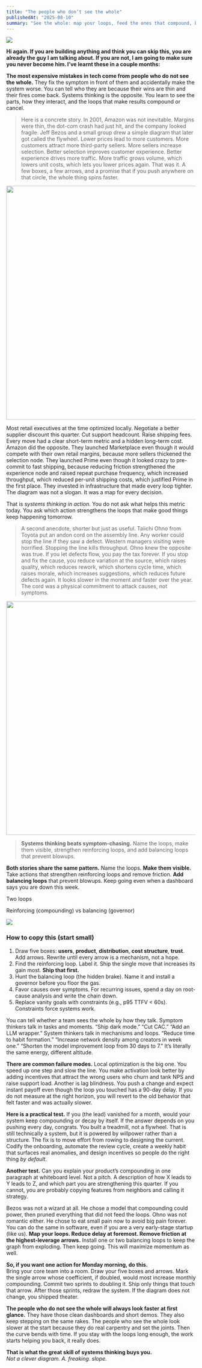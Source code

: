```yaml
---
title: "The people who don’t see the whole"
publishedAt: "2025-08-10"
summary: "See the whole: map your loops, feed the ones that compound, brake the ones that blow up, and work on the lever that moves everything."
---
```


<p class="lead-figure lead-figure-left">
  <img src="/images/essays/people-who-dont-see-the-whole/cover-flywheel.png" />
</p>

**Hi again. If you are building anything and think you can skip this, you are already the guy I am talking about. If you are not, I am going to make sure you never become him. I’ve learnt these in a couple months:**

**The most expensive mistakes in tech come from people who do not see the whole.** They fix the symptom in front of them and accidentally make the system worse. You can tell who they are because their wins are thin and their fires come back. Systems thinking is the opposite. You learn to see the parts, how they interact, and the loops that make results compound or cancel.

> Here is a concrete story. In 2001, Amazon was not inevitable. Margins were thin, the dot-com crash had just hit, and the company looked fragile. Jeff Bezos and a small group drew a simple diagram that later got called the flywheel. Lower prices lead to more customers. More customers attract more third-party sellers. More sellers increase selection. Better selection improves customer experience. Better experience drives more traffic. More traffic grows volume, which lowers unit costs, which lets you lower prices again. That was it. A few boxes, a few arrows, and a promise that if you push anywhere on that circle, the whole thing spins faster.

<p class="lead-figure">
  <img src="/images/essays/people-who-dont-see-the-whole/amazon-flywheel.jpg" width="620" />
</p>

Most retail executives at the time optimized locally. Negotiate a better supplier discount this quarter. Cut support headcount. Raise shipping fees. Every move had a clear short-term metric and a hidden long-term cost. Amazon did the opposite. They launched Marketplace even though it would compete with their own retail margins, because more sellers thickened the selection node. They launched Prime even though it looked crazy to pre-commit to fast shipping, because reducing friction strengthened the experience node and raised repeat purchase frequency, which increased throughput, which reduced per-unit shipping costs, which justified Prime in the first place. They invested in infrastructure that made every loop tighter. The diagram was not a slogan. It was a map for every decision.

That is *systems thinking in action*. You do not ask what helps this metric today. You ask which action strengthens the loops that make good things keep happening tomorrow.

> A second anecdote, shorter but just as useful. Taiichi Ohno from Toyota put an andon cord on the assembly line. Any worker could stop the line if they saw a defect. Western managers visiting were horrified. Stopping the line kills throughput. Ohno knew the opposite was true. If you let defects flow, you pay the tax forever. If you stop and fix the cause, you reduce variation at the source, which raises quality, which reduces rework, which shortens cycle time, which raises morale, which increases suggestions, which reduces future defects again. It looks slower in the moment and faster over the year. The cord was a physical commitment to attack causes, not symptoms.

<p class="lead-figure">
  <img src="/images/essays/people-who-dont-see-the-whole/andon-cord.png" width="620" />
</p>

> **Systems thinking beats symptom-chasing.** Name the loops, make them visible, strengthen reinforcing loops, and add balancing loops that prevent blowups.

**Both stories share the same pattern.** Name the loops. **Make them visible.** Take actions that strengthen reinforcing loops and remove friction. **Add balancing loops** that prevent blowups. Keep going even when a dashboard says you are down this week.

<div class="callout">
  <p class="text-center font-semibold callout-title">Two loops</p>
  <p class="text-center text-sm text-neutral-600 dark:text-neutral-400 callout-sub">Reinforcing (compounding) vs balancing (governor)</p>
  <p class="text-center m-0 callout-image">
    <img src="/images/essays/people-who-dont-see-the-whole/two-loops.png" class="inline-block max-w-[520px] w-full" />
  </p>
</div>

<div class="callout">
  <h3>How to copy this (start small)</h3>
  <ol>
    <li>Draw five boxes: <strong>users</strong>, <strong>product</strong>, <strong>distribution</strong>, <strong>cost structure</strong>, <strong>trust</strong>. Add arrows. Rewrite until every arrow is a mechanism, not a hope.</li>
    <li>Find the reinforcing loop. Label it. Ship the single move that increases its gain most. <strong>Ship that first.</strong></li>
    <li>Hunt the balancing loop (the hidden brake). Name it and install a governor before you floor the gas.</li>
    <li>Favor causes over symptoms. For recurring issues, spend a day on root-cause analysis and write the chain down.</li>
    <li>Replace vanity goals with constraints (e.g., p95 TTFV < 60s). Constraints force systems work.</li>
  </ol>
</div>

You can tell whether a team sees the whole by how they talk. Symptom thinkers talk in tasks and moments. “Ship dark mode.” “Cut CAC.” “Add an LLM wrapper.” System thinkers talk in mechanisms and loops. “Reduce time to habit formation.” “Increase network density among creators in week one.” “Shorten the model improvement loop from 30 days to 7.” It’s literally the same energy, different altitude.

**There are common failure modes.** Local optimization is the big one. You speed up one step and slow the line. You make activation look better by adding incentives that attract the wrong users who churn and tank NPS and raise support load. Another is lag blindness. You push a change and expect instant payoff even though the loop you touched has a 90-day delay. If you do not measure at the right horizon, you will revert to the old behavior that felt faster and was actually slower.

**Here is a practical test.** If you (the lead) vanished for a month, would your system keep compounding or decay by itself. If the answer depends on you pushing every day, congrats. You built a treadmill, not a flywheel. That is still technically a system, but it is powered by willpower rather than a structure. The fix is to move effort from rowing to designing the current. Codify the onboarding, automate the review cycle, create a weekly habit that surfaces real anomalies, and design incentives so people do the right thing *by default*.

**Another test.** Can you explain your product’s compounding in one paragraph at whiteboard level. Not a pitch. A description of how X leads to Y leads to Z, and which part you are strengthening this quarter. If you cannot, you are probably copying features from neighbors and calling it strategy.

Bezos was not a wizard at all. He chose a model that compounding could power, then pruned everything that did not feed the loops. Ohno was not romantic either. He chose to eat small pain now to avoid big pain forever. You can do the same in software, even if you are a very early-stage startup (like us). **Map your loops. Reduce delay at foremost. Remove friction at the highest-leverage arrows.** Install one or two balancing loops to keep the graph from exploding. Then keep going. This will maximize momentum as well.

**So, if you want one action for Monday morning, do this.**  
Bring your core team into a room. Draw your five boxes and arrows. Mark the single arrow whose coefficient, if doubled, would most increase monthly compounding. Commit two sprints to doubling it. Ship only things that touch that arrow. After those sprints, redraw the system. If the diagram does not change, you shipped theater.

**The people who do not see the whole will always look faster at first glance.** They have those clean dashboards and short demos. They also keep stepping on the same rakes. The people who see the whole look slower at the start because they do real carpentry and set the joints. Then the curve bends with time. If you stay with the loops long enough, the work starts helping you back, it really does.

**That is what the great skill of systems thinking buys you.**  
*Not a clever diagram. A. freaking. slope.*

